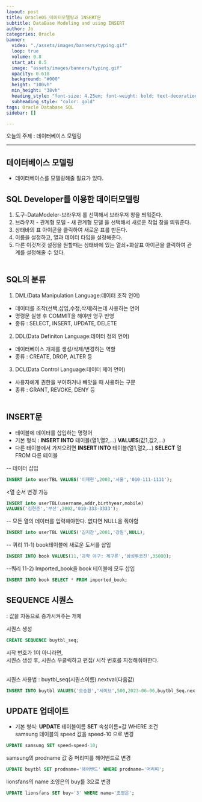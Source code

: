 ```yaml
---
layout: post
title: Oracle05_데이터모델링과 INSERT문
subtitle: DataBase Modeling and using INSERT
author: Jo
categories: Oracle
banner:
  video: "./assets/images/banners/typing.gif"
  loop: true
  volume: 0.8
  start_at: 8.5
  image: "assets/images/banners/typing.gif"
  opacity: 0.618
  background: "#000"
  height: "100vh"
  min_height: "38vh"
  heading_style: "font-size: 4.25em; font-weight: bold; text-decoration: underline"
  subheading_style: "color: gold"
tags: Oracle Database SQL
sidebar: []

---
```


오늘의 주제 : 데이터베이스 모델링 <br>
 * * *
 
## 데이터베이스 모델링
- 데이터베이스를 모델링해줄 필요가 있다.

## SQL Developer를 이용한 데이터모델링
1. 도구-DataModeler-브라우저 를 선택해서 브라우저 창을 띄워준다.<br>
2. 브라우저 - 관계형 모델 - 새 관계형 모델 을 선택해서 새로운 작업 창을 띄워준다.<br>
3. 상태바의 표 아이콘을 클릭하여 새로운 표를 만든다.<br>
4. 이름을 설정하고, 열과 데이터 타입을 설정해준다.<br>
5. 다른 이것저것 설정을 원할때는 상태바에 있는 열쇠+화살표 아이콘을 클릭하여 관계를 설정해줄 수 있다.<br><br>
 
## SQL의 분류
1. DML(Data Manipulation Language:데이터 조작 언어)<br>
- 데이터를 조작(선택,삽입,수정,삭제)하는데 사용하는 언어<br>
- 명령문 실행 후 COMMIT을 해야만 영구 반영<br>
- 종류 : SELECT, INSERT, UPDATE, DELETE<br>

2. DDL(Data Definiton Language:데이터 정의 언어)<br>
- 데이터베이스 개체를 생성/삭제/변경하는 역할<br>
- 종류 : CREATE, DROP, ALTER 등<br>

3. DCL(Data Control Language:데이터 제어 언어)<br>
- 사용자에게 권한을 부여하거나 빼앗을 때 사용하는 구문<br>
- 종류 : GRANT, REVOKE, DENY 등<br><br>

## INSERT문
- 테이블에 데이터를 삽입하는 명령어
- 기본 형식 : <b>INSERT INTO</b> 테이블(열1,열2,...) <b>VALUES</b>(값1,값2,...)
- 다른 테이블에서 가져오려면 <b>INSERT INTO</b> 테이블(열1,열2,...) <b>SELECT</b> 열 FROM 다른 테이블

-- 데이터 삽입
```sql
INSERT into userTBL VALUES('이재현',2003,'서울','010-111-1111');
```
<열 순서 변경 가능
```sql
INSERT into userTBL(username,addr,birthyear,mobile)
VALUES('김현준','부산',2002,'010-333-3333');
```
-- 모든 열의 데이터를 입력해야한다. 없다면 NULL을 줘야함
```sql
INSERT into userTBL VALUES('김지찬',2001,'강원',NULL);
```
-- 쿼리 11-1) book테이블에 새로운 도서를 삽입
```sql
INSERT INTO book VALUES(11,'과학 야구: 제구론','삼성투코진',35000);
```
--쿼리 11-2) Imported_book을 book 테이블에 모두 삽입
```sql
INSERT INTO book SELECT * FROM imported_book;
```

## SEQUENCE 시퀀스
: 값을 자동으로 증가시켜주는 개체

시퀀스 생성
```sql
CREATE SEQUENCE buytbl_seq;
```
시작 번호가 1이 아니라면,<br>
시퀀스 생성 후, 시퀀스 우클릭하고 편집/ 시작 번호를 지정해줘야한다.<br><br>

시퀀스 사용법 : buytbl_seq(시퀀스이름).nextval(다음값)
```sql
INSERT INTO buytbl VALUES('오승환','세이브',500,2023-06-06,buytbl_Seq.nextval);
```
## UPDATE 업데이트
- 기본 형식: <b>UPDATE</b> 테이블이름 <b>SET</b> 속성이름=값 WHERE 조건<br>
samsung 테이블의 speed 값을 speed-10 으로 변경
```sql
UPDATE samsung SET speed=speed-10;
```
samsung의 prodname 값 중 머리띠를 헤어밴드로 변경
```sql
UPDATE buytbl SET prodname='헤어밴드' WHERE prodname='머리띠';
```
lionsfans의 name 조영은의 buy를 3으로 변경
```sql
UPDATE lionsfans SET buy='3' WHERE name='조영은';
```







